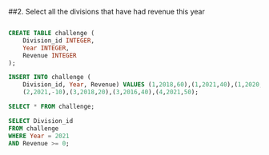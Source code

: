 ##2. Select all the divisions that have had revenue this year
```sql

CREATE TABLE challenge (
    Division_id INTEGER,
    Year INTEGER,
    Revenue INTEGER
);

INSERT INTO challenge (
    Division_id, Year, Revenue) VALUES (1,2018,60),(1,2021,40),(1,2020,70),
    (2,2021,-10),(3,2018,20),(3,2016,40),(4,2021,50);

SELECT * FROM challenge;

SELECT Division_id 
FROM challenge
WHERE Year = 2021
AND Revenue >= 0;
